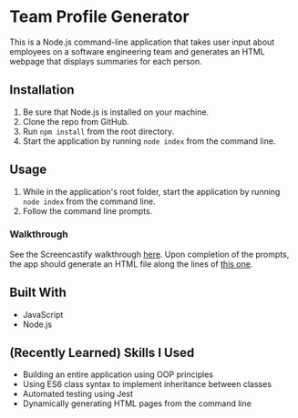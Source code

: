 # Team Profile Generator

This is a Node.js command-line application that takes user input about employees on a software engineering team and generates an HTML webpage that displays summaries for each person. 

## Installation
1. Be sure that Node.js is installed on your machine.
2. Clone the repo from GitHub.
2. Run ```npm install``` from the root directory.
3. Start the application by running ```node index``` from the command line.

## Usage
1. While in the application's root folder, start the application by running ```node index``` from the command line.
2. Follow the command line prompts.

### Walkthrough
See the Screencastify walkthrough [here](https://drive.google.com/file/d/1avOMVtH4TA0CncdyNX023dl0D7Y2C5DL/view). Upon completion of the prompts, the app should generate an HTML file along the lines of [this one](/dist/index.html).

## Built With
* JavaScript
* Node.js

## (Recently Learned) Skills I Used
* Building an entire application using OOP principles
* Using ES6 class syntax to implement inheritance between classes
* Automated testing using Jest
* Dynamically generating HTML pages from the command line 
